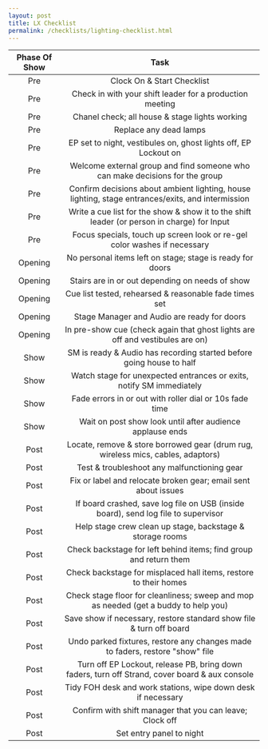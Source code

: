 ```yaml
---
layout: post
title: LX Checklist
permalink: /checklists/lighting-checklist.html
---
```

Phase Of Show | Task
:---------------:|:-----:
Pre | Clock On & Start Checklist
Pre | Check in with your shift leader for a production meeting
Pre | Chanel check; all house & stage lights working
Pre | Replace any dead lamps
Pre | EP set to night, vestibules on, ghost lights off, EP Lockout on
Pre | Welcome external group and find someone who can make decisions for the group
Pre | Confirm decisions about ambient lighting, house lighting, stage entrances/exits, and intermission
Pre | Write a cue list for the show & show it to the shift leader (or person in charge) for Input
Pre | Focus specials, touch up screen look or re-gel color washes if necessary
Opening | No personal items left on stage; stage is ready for doors
Opening | Stairs are in or out depending on needs of show
Opening | Cue list tested, rehearsed & reasonable fade times set
Opening | Stage Manager and Audio are ready for doors
Opening | In pre-show cue (check again that ghost lights are off and vestibules are on)
Show | SM is ready & Audio has recording started before going house to half
Show | Watch stage for unexpected entrances or exits, notify SM immediately
Show | Fade errors in or out with roller dial or 10s fade time
Show | Wait on post show look until after audience applause ends
Post | Locate, remove & store borrowed gear (drum rug, wireless mics, cables, adaptors)
Post | Test & troubleshoot any malfunctioning gear
Post | Fix or label and relocate broken gear; email sent about issues
Post | If board crashed, save log file on USB (inside board), send log file to supervisor
Post | Help stage crew clean up stage, backstage & storage rooms
Post | Check backstage for left behind items; find group and return them
Post | Check backstage for misplaced hall items, restore to their homes
Post | Check stage floor for cleanliness; sweep and mop as needed (get a buddy to help you)
Post | Save show if necessary, restore standard show file & turn off board
Post | Undo parked fixtures, restore any changes made to faders, restore "show" file
Post | Turn off EP Lockout, release PB, bring down faders, turn off Strand, cover board & aux console
Post | Tidy FOH desk and work stations, wipe down desk if necessary
Post | Confirm with shift manager that you can leave; Clock off
Post | Set entry panel to night
